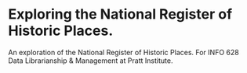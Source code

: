 # Exploring the National Register of Historic Places.
An exploration of the National Register of Historic Places. For INFO 628 Data Librarianship &amp; Management at Pratt Institute.
